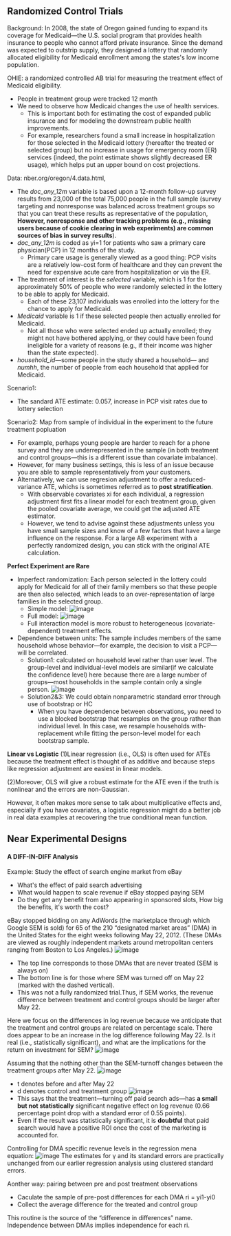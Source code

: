 ## Randomized Control Trials
Background: In 2008, the state of Oregon gained funding to expand its coverage for Medicaid—the U.S. social program that provides health insurance to people who cannot afford private insurance. Since the demand was expected to outstrip supply, they designed a lottery that randomly allocated eligibility for Medicaid enrollment among the states's low income population.

OHIE: a randomized controlled AB trial for measuring the treatment effect of Medicaid eligibility.
- People in treatment group were tracked 12 month
- We need to observe how Medicaid changes the use of health services. 
  - This is important both for estimating the cost of expanded public insurance and for modeling the downstream public health improvements. 
  - For example, researchers found a small increase in hospitalization for those selected in the Medicaid lottery (hereafter the treated or selected group) but no increase in usage for emergency room (ER) services (indeed, the point estimate shows slightly decreased ER usage), which helps put an upper bound on cost projections.

Data: nber.org/oregon/4.data.html,
- The *doc_any_12m* variable is based upon a 12-month follow-up survey results from 23,000 of the total 75,000 people in the full sample (survey targeting and nonresponse was balanced across treatment groups so that you can treat these results as representative of the population, **However, nonresponse and other tracking problems (e.g., missing users because of cookie clearing in web experiments) are common sources of bias in survey results**).
- *doc_any_12m* is coded as yi=1 for patients who saw a primary care physician(PCP) in 12 months of the study. 
  - Primary care usage is generally viewed as a good thing: PCP visits are a relatively low-cost form of healthcare and they can prevent the need for expensive acute care from hospitalization or via the ER.
- The treatment of interest is the *selected* variable, which is 1 for the approximately 50% of people who were randomly selected in the lottery to be able to apply for Medicaid.
  - Each of these 23,107 individuals was enrolled into the lottery for the chance to apply for Medicaid. 
- *Medicaid* variable is 1 if these selected people then actually enrolled for Medicaid. 
  - Not all those who were selected ended up actually enrolled; they might not have bothered applying, or they could have been found ineligible for a variety of reasons (e.g., if their income was higher than the state expected).
- *household_id*—some people in the study shared a household— and *numhh*, the number of people from each household that applied for Medicaid.

Scenario1: 
- The sandard ATE estimate: 0.057, increase in PCP visit rates due to lottery selection

Scenario2: Map from sample of individual in the experiment to the future treatment popluation
- For example, perhaps young people are harder to reach for a phone survey and they are underrepresented in the sample (in both treatment and control groups—this is a different issue than covariate imbalance).
- However, for many business settings, this is less of an issue because you are able to sample representatively from your customers.
- Alternatively, we can use regresion adjustment to offer a reduced-variance ATE, whichs is sometimes referred as to **post stratification**.
  - With observable covariates xi for each individual, a regression adjustment first fits a linear model for each treatment group, given the pooled covariate average, we could get the adjusted ATE estimator.
  - However, we tend to advise against these adjustments unless you have small sample sizes and know of a few factors that have a large influence on the response. For a large AB experiment with a perfectly randomized design, you can stick with the original ATE calculation.

**Perfect Experiment are Rare**
- Imperfect randomization: Each person selected in the lottery could apply for Medicaid for all of their family members so that these people are then also selected, which leads to an over-representation of large families in the selected group.
  - Simple model:
![image](/pic/simple_model.png)
  - Full model:
![image](/pic/full_model.png)
  - Full interaction model is more robust to heterogeneous (covariate-dependent) treatment effects.
- Dependence between units: The sample includes members of the same household whose behavior—for example, the decision to visit a PCP—will be correlated.
  - Solution1: calculated on household level rather than user level. The group-level and individual-level models are similar(if we calculate the confidence level) here because there are a large number of groups—most households in the sample contain only a single person.
![image](/pic/household_level.png)
  - Solution2&3: We could obtain nonparametric standard error through use of bootstrap or HC
    - When you have dependence between observations, you need to use a blocked bootstrap that resamples on the group rather than individual level. In this case, we resample households with-replacement while fitting the person-level model for each bootstrap sample.

**Linear vs Logistic**
(1)Linear regression (i.e., OLS) is often used for ATEs because the treatment effect is thought of as additive and because steps like regression adjustment are easiest in linear models. 

(2)Moreover, OLS will give a robust estimate for the ATE even if the truth is nonlinear and the errors are non-Gaussian. 

However, it often makes more sense to talk about multiplicative effects and, especially if you have covariates, a logistic regression might do a better job in real data examples at recovering the true conditional mean function.

## Near Experimental Designs
#### A DIFF-IN-DIFF Analysis
Example: Study the effect of search engine market from eBay
- What's the effect of paid search advertising
- What would happen to scale revenue if eBay stopped paying SEM
- Do they get any benefit from also appearing in sponsored slots, How big the benefits, it's worth the cost?

eBay stopped bidding on any AdWords (the marketplace through which Google SEM is sold) for 65 of the 210 “designated market areas” (DMA) in the United States for the eight weeks following May 22, 2012. (These DMAs are viewed as roughly independent markets around metropolitan centers ranging from Boston to Los Angeles.)
![image](/pic/did_revenue.png)
- The top line corresponds to those DMAs that are never treated (SEM is always on)
- The bottom line is for those where SEM was turned off on May 22 (marked with the dashed vertical). 
- This was not a fully randomized trial.Thus, if SEM works, the revenue difference between treatment and control groups should be larger after May 22.

Here we focus on the differences in log revenue because we anticipate that the treatment and control groups are related on percentage scale. There does appear to be an increase in the log difference following May 22. Is it real (i.e., statistically significant), and what are the implications for the return on investment for SEM?
![image](/pic/log_revenue_did.png)

Assuming that the nothing other than the SEM-turnoff changes between the treatment groups after May 22. 
![image](/pic/did_regression_model.png)
- t denotes before and after May 22
- d denotes control and treatment group
![image](/pic/did_regression_r.png)
- This says that the treatment—turning off paid search ads—has **a small but not statistically** significant negative effect on log revenue (0.66 percentage point drop with a standard error of 0.55 points). 
- Even if the result was statistically significant, it is **doubtful** that paid search would have a positive ROI once the cost of the marketing is accounted for.

Controlling for DMA specific revenue levels in the regression mena equation:
![image](/pic/did_regression_model_dma.png)
The estimates for γ and its standard errors are practically unchanged from our earlier regression analysis using clustered standard errors.

Aonther way: pairing between pre and post treatment observations
- Caculate the sample of pre-post differences for each DMA ri = yi1-yi0
- Collect the average difference for the treated and control group

This routine is the source of the “difference in differences” name. Independence between DMAs implies independence for each ri.




